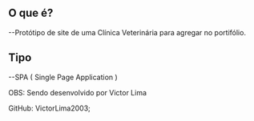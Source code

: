 ## O que é?

--Protótipo de site de uma Clínica Veterinária para agregar no portifólio.

## Tipo 

--SPA ( Single Page Application )


OBS: Sendo desenvolvido por Victor Lima 

GitHub: VictorLima2003; 